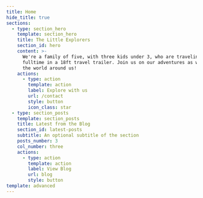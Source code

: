 ```yaml
---
title: Home
hide_title: true
sections:
  - type: section_hero
    template: section_hero
    title: The Little Explorers
    section_id: hero
    content: >-
      We're a family of five, with three kids under 3, who are traveling the US
      fulltime in a 18ft travel trailer. Join us on our adventures as we explore
      the world around us!
    actions:
      - type: action
        template: action
        label: Explore with us
        url: /contact
        style: button
        icon_class: star
  - type: section_posts
    template: section_posts
    title: Latest from the Blog
    section_id: latest-posts
    subtitle: An optional subtitle of the section
    posts_number: 3
    col_number: three
    actions:
      - type: action
        template: action
        label: View Blog
        url: blog
        style: button
template: advanced
---
```

